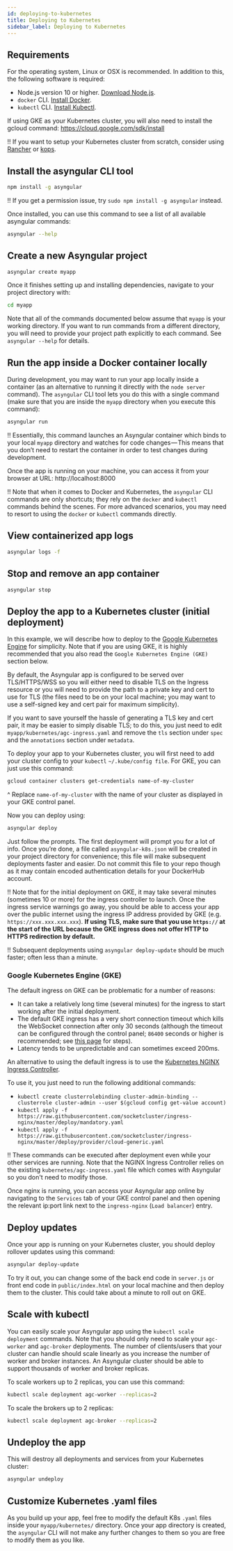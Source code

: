 ```yaml
---
id: deploying-to-kubernetes
title: Deploying to Kubernetes
sidebar_label: Deploying to Kubernetes
---
```


## Requirements

For the operating system, Linux or OSX is recommended. In addition to this, the following software is required:

- Node.js version 10 or higher. [Download Node.js](https://nodejs.org/en/).
- `docker` CLI. [Install Docker](https://docs.docker.com/install/).
- `kubectl` CLI. [Install Kubectl](https://kubernetes.io/docs/tasks/tools/install-kubectl/).

If using GKE as your Kubernetes cluster, you will also need to install the gcloud command: https://cloud.google.com/sdk/install

!! If you want to setup your Kubernetes cluster from scratch, consider using [Rancher](https://rancher.com/) or [kops](https://github.com/kubernetes/kops).

## Install the asyngular CLI tool

```bash
npm install -g asyngular
```

!! If you get a permission issue, try `sudo npm install -g asyngular` instead.

Once installed, you can use this command to see a list of all available asyngular commands:

```bash
asyngular --help
```

## Create a new Asyngular project

```bash
asyngular create myapp
```

Once it finishes setting up and installing dependencies, navigate to your project directory with:

```bash
cd myapp
```

Note that all of the commands documented below assume that `myapp` is your working directory. If you want to run commands from a different directory, you will need to provide your project path explicitly to each command. See `asyngular --help` for details.

## Run the app inside a Docker container locally

During development, you may want to run your app locally inside a container (as an alternative to running it directly with the `node server` command). The `asyngular` CLI tool lets you do this with a single command (make sure that you are inside the `myapp` directory when you execute this command):

```bash
asyngular run
```

!! Essentially, this command launches an Asyngular container which binds to your local `myapp` directory and watches for code changes — This means that you don’t need to restart the container in order to test changes during development.

Once the app is running on your machine, you can access it from your browser at URL: http://localhost:8000

!! Note that when it comes to Docker and Kubernetes, the `asyngular` CLI commands are only shortcuts; they rely on the `docker` and `kubectl` commands behind the scenes. For more advanced scenarios, you may need to resort to using the `docker` or `kubectl` commands directly.

## View containerized app logs

```bash
asyngular logs -f
```

## Stop and remove an app container

```bash
asyngular stop
```

## Deploy the app to a Kubernetes cluster (initial deployment)

In this example, we will describe how to deploy to the [Google Kubernetes Engine](https://cloud.google.com/kubernetes-engine/) for simplicity. Note that if you are using GKE, it is highly recommended that you also read the `Google Kubernetes Engine (GKE)` section below.

By default, the Asyngular app is configured to be served over TLS/HTTPS/WSS so you will either need to disable TLS on the Ingress resource or you will need to provide the path to a private key and cert to use for TLS (the files need to be on your local machine; you may want to use a self-signed key and cert pair for maximum simplicity).

If you want to save yourself the hassle of generating a TLS key and cert pair, it may be easier to simply disable TLS; to do this, you just need to edit `myapp/kubernetes/agc-ingress.yaml` and remove the `tls` section under `spec` and the `annotations` section under `metadata`.

To deploy your app to your Kubernetes cluster, you will first need to add your cluster config to your `kubectl` `~/.kube/config file`. For GKE, you can just use this command:

```bash
gcloud container clusters get-credentials name-of-my-cluster
```

^ Replace `name-of-my-cluster` with the name of your cluster as displayed in your GKE control panel.

Now you can deploy using:

```bash
asyngular deploy
```

Just follow the prompts. The first deployment will prompt you for a lot of info. Once you’re done, a file called `asyngular-k8s.json` will be created in your project directory for convenience; this file will make subsequent deployments faster and easier. Do not commit this file to your repo though as it may contain encoded authentication details for your DockerHub account.

!! Note that for the initial deployment on GKE, it may take several minutes (sometimes 10 or more) for the ingress controller to launch. Once the ingress service warnings go away, you should be able to access your app over the public internet using the ingress IP address provided by GKE (e.g. `https://xxx.xxx.xxx.xxx`). **If using TLS, make sure that you use `https://` at the start of the URL because the GKE ingress does not offer HTTP to HTTPS redirection by default.**

!! Subsequent deployments using `asyngular deploy-update` should be much faster; often less than a minute.

### Google Kubernetes Engine (GKE)

The default ingress on GKE can be problematic for a number of reasons:

- It can take a relatively long time (several minutes) for the ingress to start working after the initial deployment.
- The default GKE ingress has a very short connection timeout which kills the WebSocket connection after only 30 seconds (although the timeout can be configured through the control panel; `86400` seconds or higher is recommended; see [this page](https://cloud.google.com/load-balancing/docs/backend-service#timeout-setting) for steps).
- Latency tends to be unpredictable and can sometimes exceed 200ms.

An alternative to using the default ingress is to use the [Kubernetes NGINX Ingress Controller](https://kubernetes.github.io/ingress-nginx/).

To use it, you just need to run the following additional commands:

- `kubectl create clusterrolebinding cluster-admin-binding --clusterrole cluster-admin --user $(gcloud config get-value account)`
- `kubectl apply -f https://raw.githubusercontent.com/socketcluster/ingress-nginx/master/deploy/mandatory.yaml`
- `kubectl apply -f https://raw.githubusercontent.com/socketcluster/ingress-nginx/master/deploy/provider/cloud-generic.yaml`

!! These commands can be executed after deployment even while your other services are running.
Note that the NGINX Ingress Controller relies on the existing `kubernetes/agc-ingress.yaml` file which comes with Asyngular so you don't need to modify those.

Once nginx is running, you can access your Asyngular app online by navigating to the `Services` tab of your GKE control panel and then opening the relevant ip:port link next to the `ingress-nginx` (`Load balancer`) entry.

## Deploy updates

Once your app is running on your Kubernetes cluster, you should deploy rollover updates using this command:

```bash
asyngular deploy-update
```

To try it out, you can change some of the back end code in `server.js` or front end code in `public/index.html` on your local machine and then deploy them to the cluster. This could take about a minute to roll out on GKE.

## Scale with kubectl

You can easily scale your Asyngular app using the `kubectl scale deployment` commands. Note that you should only need to scale your `agc-worker` and `agc-broker` deployments. The number of clients/users that your cluster can handle should scale linearly as you increase the number of worker and broker instances. An Asyngular cluster should be able to support thousands of worker and broker replicas.

To scale workers up to 2 replicas, you can use this command:

```bash
kubectl scale deployment agc-worker --replicas=2
```

To scale the brokers up to 2 replicas:

```bash
kubectl scale deployment agc-broker --replicas=2
```

## Undeploy the app

This will destroy all deployments and services from your Kubernetes cluster:

```bash
asyngular undeploy
```

## Customize Kubernetes .yaml files

As you build up your app, feel free to modify the default K8s `.yaml` files inside your `myapp/kubernetes/` directory. Once your app directory is created, the `asyngular` CLI will not make any further changes to them so you are free to modify them as you like.
